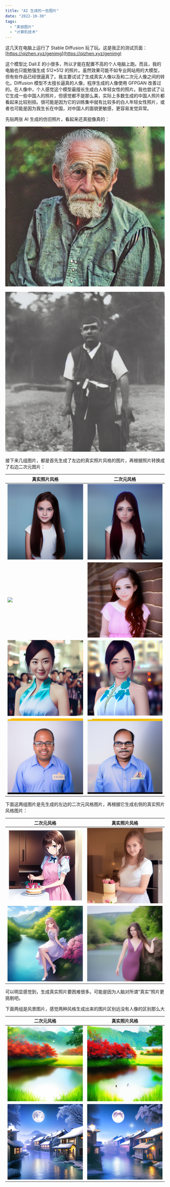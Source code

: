 ```yaml
---
title: "AI 生成的一些图片"
date: "2022-10-30"
tags: 
  - "美丽图片"
  - "计算机技术"
---
```


这几天在电脑上运行了 Stable Diffusion 玩了玩。这是我正的测试页面：[https://qizhen.xyz/genimg](https://qizhen.xyz/genimg)

这个模型比 Dall.E 的小很多，所以才能在配置不高的个人电脑上跑。而且，我的电脑也只能勉强生成 512\*512 的照片。虽然效果可能不如专业网站用的大模型，但有些作品已经很逼真了。我主要试试了生成真实人像以及和二次元人像之间的转化。Diffusion 模型不太擅长逼真的人像，程序生成的人像使用 GFPGAN 改善过的。在人像中，个人感觉这个模型最擅长生成白人年轻女性的照片。我也尝试了让它生成一些中国人的照片，但感觉都不是那么美，实际上多数生成的中国人照片都看起来比较别扭。很可能是因为它的训练集中就有比较多的白人年轻女性照片，或者也可能是因为我生长在中国，对中国人的面貌更敏感，更容易发觉异常。

先贴两张 AI 生成的仿旧照片，看起来还真挺像真的：

![](00013.png)

![](00014.png)

接下来几组图片，都是首先生成了左边的真实照片风格的图片，再根据照片转换成了右边二次元图片：

| 真实照片风格  | 二次元风格    |
| ----------- | ----------- |
| ![](00020.png) | ![](00042.png) |
| ![](00012.png) | ![](00032.png) |
| ![](00017.png) | ![](00031.png) |
| ![](00018.png) | ![](00033.png) |



下面这两组图片是先生成的左边的二次元风格图片，再根据它生成右侧的真实照片风格图片：

| 二次元风格    | 真实照片风格  | 
| ----------- | ----------- |
| ![](download-1.png) | ![](00046.png) |
| ![](download-2.png) | ![](00038.png) |


可以明显感觉到，生成真实照片要困难很多。可能是因为人脑对所谓“真实”照片更挑剔吧。

下面两组是风景图片，感觉两种风格生成出来的图片区别远没有人像的区别那么大

| 二次元风格    | 真实照片风格  | 
| ----------- | ----------- |
| ![](download.png) | ![](00039.png) |
| ![](00044.png) | ![](00040.png) |
